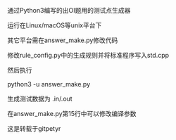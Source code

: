 通过Python3编写的出OI题用的测试点生成器

运行在Linux/macOS等unix平台下

其它平台需在answer_make.py修改代码

修改rule_config.py中的生成规则并将标准程序写入std.cpp

然后执行

python3 -u answer_make.py

生成测试数据为 .in/.out

在answer_make.py第15行中可以修改编译参数



这是转载于gitpetyr

